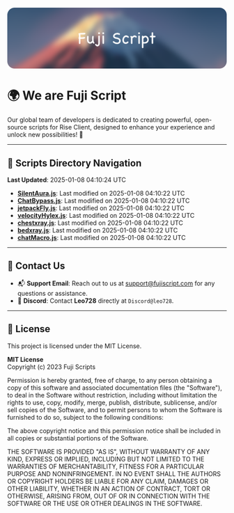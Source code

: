 ![Banner](.github/b.webp)

# 🌍 **We are Fuji Script**

Our global team of developers is dedicated to creating powerful, open-source scripts for Rise Client, designed to enhance your experience and unlock new possibilities! 🌟

---
<!-- SCRIPTS_NAVIGATION_START -->
## 📂 **Scripts Directory Navigation**

**Last Updated**: 2025-01-08 04:10:24 UTC

- **[SilentAura.js](scripts/SilentAura.js)**: Last modified on 2025-01-08 04:10:22 UTC
- **[ChatBypass.js](scripts/ChatBypass.js)**: Last modified on 2025-01-08 04:10:22 UTC
- **[jetpackFly.js](scripts/jetpackFly.js)**: Last modified on 2025-01-08 04:10:22 UTC
- **[velocityHylex.js](scripts/velocityHylex.js)**: Last modified on 2025-01-08 04:10:22 UTC
- **[chestxray.js](scripts/chestxray.js)**: Last modified on 2025-01-08 04:10:22 UTC
- **[bedxray.js](scripts/bedxray.js)**: Last modified on 2025-01-08 04:10:22 UTC
- **[chatMacro.js](scripts/chatMacro.js)**: Last modified on 2025-01-08 04:10:22 UTC

<!-- SCRIPTS_NAVIGATION_END -->

---

## 💬 **Contact Us**  
- 📬 **Support Email**: Reach out to us at [support@fujiscript.com](mailto:support@fujiscript.com) for any questions or assistance.  
- 💬 **Discord**: Contact **Leo728** directly at `Discord@leo728`.

---

## 📜 **License**

This project is licensed under the MIT License.  

**MIT License**  
Copyright (c) 2023 Fuji Scripts  

Permission is hereby granted, free of charge, to any person obtaining a copy of this software and associated documentation files (the "Software"), to deal in the Software without restriction, including without limitation the rights to use, copy, modify, merge, publish, distribute, sublicense, and/or sell copies of the Software, and to permit persons to whom the Software is furnished to do so, subject to the following conditions:  

The above copyright notice and this permission notice shall be included in all copies or substantial portions of the Software.  

THE SOFTWARE IS PROVIDED "AS IS", WITHOUT WARRANTY OF ANY KIND, EXPRESS OR IMPLIED, INCLUDING BUT NOT LIMITED TO THE WARRANTIES OF MERCHANTABILITY, FITNESS FOR A PARTICULAR PURPOSE AND NONINFRINGEMENT. IN NO EVENT SHALL THE AUTHORS OR COPYRIGHT HOLDERS BE LIABLE FOR ANY CLAIM, DAMAGES OR OTHER LIABILITY, WHETHER IN AN ACTION OF CONTRACT, TORT OR OTHERWISE, ARISING FROM, OUT OF OR IN CONNECTION WITH THE SOFTWARE OR THE USE OR OTHER DEALINGS IN THE SOFTWARE.  
